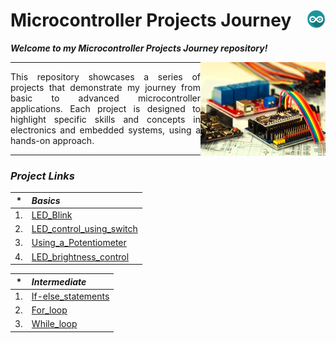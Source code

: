 # Microcontroller Projects Journey     <img align="right" width="30" height="30" src="./Docs/Content_Images/arduino-icon.jpg">

***Welcome to my Microcontroller Projects Journey repository!***

<img align = "right" width="200" height="150" src="./Docs/Content_Images/Cover.jpg">

----

<div align="justify"> 
  
This repository showcases a series of projects that 
demonstrate my journey from basic to advanced microcontroller applications. 
Each project is designed to highlight specific skills and concepts in 
electronics and embedded systems, using a hands-on approach. 

</div>

----

 ### ***Project Links***

|*|***Basics***|
|:---:|:----|
|1. |[LED_Blink](./learning_tutorials/Basic/LED_Blink/LED_Blink.md)|
|2. |[LED_control_using_switch](./learning_tutorials/Basic/LED_control_using_switch/LED_control_using_switch.md)|
|3. |[Using_a_Potentiometer](./learning_tutorials/Basic/Using_a_Potentiometer/Using_a_Potentiometer.md)|
|4. |[LED_brightness_control](./learning_tutorials/Basic/LED_brightness_control/LED_brightness_control.md)|

|*|***Intermediate*** |
|:---:|:----|
|1. |[If-else_statements](./learning_tutorials/Intermediate/If-else_statements/If-else_statements.md)|
|2. |[For_loop](./learning_tutorials/Intermediate/For_loop/For_loop.md)|
|3. |[While_loop](./learning_tutorials/Intermediate/While_loop/While_loop.md)|